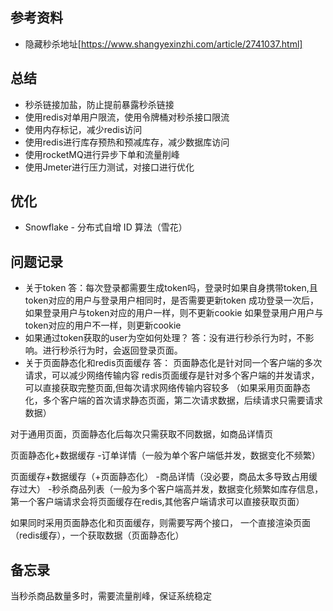 ## 参考资料
* 隐藏秒杀地址[https://www.shangyexinzhi.com/article/2741037.html]

## 总结
* 秒杀链接加盐，防止提前暴露秒杀链接
* 使用redis对单用户限流，使用令牌桶对秒杀接口限流
* 使用内存标记，减少redis访问
* 使用redis进行库存预热和预减库存，减少数据库访问
* 使用rocketMQ进行异步下单和流量削峰
* 使用Jmeter进行压力测试，对接口进行优化


## 优化
* Snowflake - 分布式自增 ID 算法（雪花）

## 问题记录
* 关于token
  答：每次登录都需要生成token吗，登录时如果自身携带token,且token对应的用户与登录用户相同时，是否需要更新token
  成功登录一次后，如果登录用户与token对应的用户一样，则不更新cookie
  如果登录用户用户与token对应的用户不一样，则更新cookie
* 如果通过token获取的user为空如何处理？
  答：没有进行秒杀行为时，不影响。进行秒杀行为时，会返回登录页面。
* 关于页面静态化和redis页面缓存
  答：
  页面静态化是针对同一个客户端的多次请求，可以减少网络传输内容
  redis页面缓存是针对多个客户端的并发请求，可以直接获取完整页面,但每次请求网络传输内容较多
  （如果采用页面静态化，多个客户端的首次请求静态页面，第二次请求数据，后续请求只需要请求数据）

对于通用页面，页面静态化后每次只需获取不同数据，如商品详情页

页面静态化+数据缓存
-订单详情（一般为单个客户端低并发，数据变化不频繁）

页面缓存+数据缓存（+页面静态化）
-商品详情（没必要，商品太多导致占用缓存过大）
-秒杀商品列表（一般为多个客户端高并发，数据变化频繁如库存信息，第一个客户端请求会将页面缓存在redis,其他客户端请求可以直接获取页面）

如果同时采用页面静态化和页面缓存，则需要写两个接口，
一个直接渲染页面（redis缓存），一个获取数据（页面静态化）

## 备忘录
当秒杀商品数量多时，需要流量削峰，保证系统稳定
